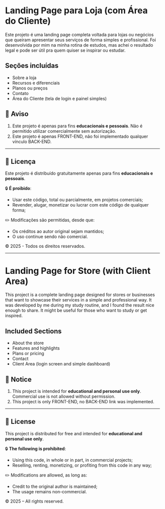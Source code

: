 # Landing Page para Loja (com Área do Cliente)

Este projeto é uma landing page completa voltada para lojas ou negócios que queiram apresentar seus serviços de forma simples e profissional. Foi desenvolvida por mim na minha rotina de estudos, mas achei o resultado legal e pode ser útil pra quem quiser se inspirar ou estudar.

## Seções incluídas
- Sobre a loja
- Recursos e diferenciais
- Planos ou preços
- Contato
- Área do Cliente (tela de login e painel simples)

## 🚫 Aviso
1. Este projeto é apenas para fins **educacionais e pessoais**. Não é permitido utilizar comercialmente sem autorização.
2. Este projeto é apenas FRONT-END, não foi implementado qualquer vínculo BACK-END.

---

## 📝 Licença

Este projeto é distribuído gratuitamente apenas para fins **educacionais e pessoais**.

🔒 **É proibido**:
- Usar este código, total ou parcialmente, em projetos comerciais;
- Revender, alugar, monetizar ou lucrar com este código de qualquer forma;

✏️ Modificações são permitidas, desde que:
- Os créditos ao autor original sejam mantidos;
- O uso continue sendo não comercial.

©️ 2025 - Todos os direitos reservados.

---

# Landing Page for Store (with Client Area)

This project is a complete landing page designed for stores or businesses that want to showcase their services in a simple and professional way. It was developed by me during my study routine, and I found the result nice enough to share. It might be useful for those who want to study or get inspired.

## Included Sections
- About the store
- Features and highlights
- Plans or pricing
- Contact
- Client Area (login screen and simple dashboard)

## 🚫 Notice
1. This project is intended for **educational and personal use only**. Commercial use is not allowed without permission.
2. This project is only FRONT-END, no BACK-END link was implemented.

---

## 📝 License

This project is distributed for free and intended for **educational and personal use only**.

🔒 **The following is prohibited**:
- Using this code, in whole or in part, in commercial projects;
- Reselling, renting, monetizing, or profiting from this code in any way;

✏️ Modifications are allowed, as long as:
- Credit to the original author is maintained;
- The usage remains non-commercial.

©️ 2025 – All rights reserved.
